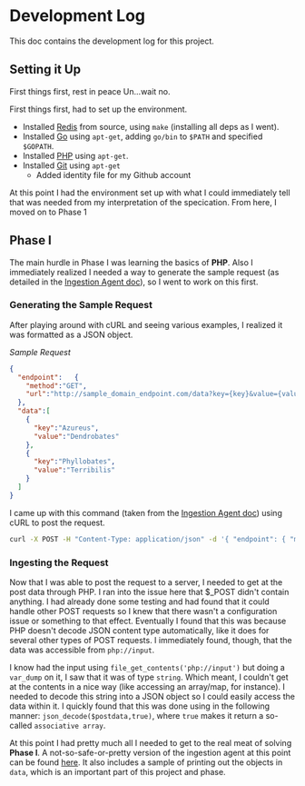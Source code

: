 # Development Log
This doc contains the development log for this project.

## Setting it Up
First things first, rest in peace Un...wait no. 

First things first, had to set up the environment. 
- Installed [Redis](http://redis.io/) from source, using `make` (installing all deps as I went). 
- Installed [Go](https://golang.org/) using `apt-get`, adding `go/bin` to `$PATH` and specified `$GOPATH`.
- Installed [PHP](http://php.net/) using `apt-get`. 
- Installed [Git](https://git-scm.com/) using `apt-get`
  - Added identity file for my Github account
  
At this point I had the environment set up with what I could immediately tell that was needed from my interpretation of the specication. From here, I moved on to Phase 1

## Phase I
The main hurdle in Phase I was learning the basics of **PHP**. Also I immediately realized I needed a way to generate the sample request (as detailed in the [Ingestion Agent doc](doc/IngestionAgent.md)), so I went to work on this first.

### Generating the Sample Request
After playing around with cURL and seeing various examples, I realized it was formatted as a JSON object.

*Sample Request*
``` JSON
{ 
  "endpoint":   {
    "method":"GET",
    "url":"http://sample_domain_endpoint.com/data?key={key}&value={value}&foo={bar}"
  },
  "data":[
    {
      "key":"Azureus",
      "value":"Dendrobates"
    },
    {
      "key":"Phyllobates",
      "value":"Terribilis"
    }
  ]
}
```

I came up with this command (taken from the [Ingestion Agent doc](doc/IngestionAgent.md)) using cURL to post the request.

``` bash
curl -X POST -H "Content-Type: application/json" -d '{ "endpoint": { "method":"GET", "url":"http://sample_domain_endpoint.com/data?key={key}&value={value}&foo={bar}" }, "data":[ { "key":"Azureus", "value":"Dendrobates" }, { "key":"Phyllobates", "value":"Terribilis" } ] }' http://{server-ip}/ingest.php
```

### Ingesting the Request
Now that I was able to post the request to a server, I needed to get at the post data through PHP. I ran into the issue here that $_POST didn't contain anything. I had already done some testing and had found that it could handle other POST requests so I knew that there wasn't a configuration issue or something to that effect. Eventually I found that this was because PHP doesn't decode JSON content type automatically, like it does for several other types of POST requests. I immediately found, though, that the data was accessible from `php://input`.

I know had the input using `file_get_contents('php://input')` but doing a `var_dump` on it, I saw that it was of type `string`. Which meant, I couldn't get at the contents in a nice way (like accessing an array/map, for instance). I needed to decode this string into a JSON object so I could easily access the data within it. I quickly found that this was done using in the following manner: `json_decode($postdata,true)`, where `true` makes it return a so-called `associative array`.

At this point I had pretty much all I needed to get to the real meat of solving **Phase I**. A not-so-safe-or-pretty version of the ingestion agent at this point can be found [here](https://github.com/rickbau5/PostbackDelivery/blob/64f262b60e647f52a6274723342e15dfa031afa8/src/ingest.php). It also includes a sample of printing out the objects in `data`, which is an important part of this project and phase.
